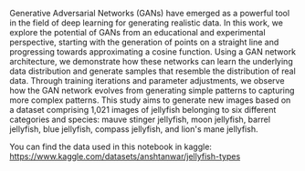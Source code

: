 Generative Adversarial Networks (GANs) have emerged as a powerful tool in the field of deep learning for generating realistic data. In this work, we explore the potential of GANs from an educational and experimental perspective, starting with the generation of points on a straight line and progressing towards approximating a cosine function. Using a GAN network architecture, we demonstrate how these networks can learn the underlying data distribution and generate samples that resemble the distribution of real data. Through training iterations and parameter adjustments, we observe how the GAN network evolves from generating simple patterns to capturing more complex patterns. This study aims to generate new images based on a dataset comprising 1,021 images of jellyfish belonging to six different categories and species: mauve stinger jellyfish, moon jellyfish, barrel jellyfish, blue jellyfish, compass jellyfish, and lion's mane jellyfish.

You can find the data used in this notebook in kaggle: https://www.kaggle.com/datasets/anshtanwar/jellyfish-types
